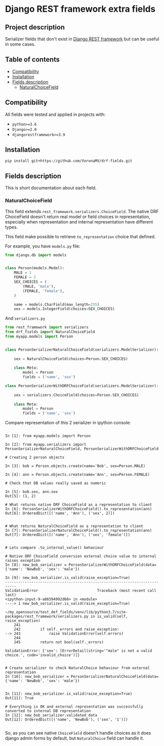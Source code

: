 # Django REST framework extra fields

## Project description
Serializer fields that don't exist in [Django REST framework](https://github.com/encode/django-rest-framework) but 
can be useful in some cases.

## Table of contents
- [Compatibility](#compatibility)
- [Installation](#installation)
- [Fields description](#fields-description)
  - [NaturalChoiceField](#fields-description)
## Compatibility
All fields were tested and applied in projects with:
  - `python>=3.6`
  - `Django>=2.0`
  - `djangorestframework>=3.9`

## Installation
`pip install git+https://github.com/VoronaMV/drf-fields.git`

## Fields description

This is short documentation about each field.

### NaturalChoiceField

This field extends `rest_framework.serializers.ChoiceField`.
The native DRF ChoiceField doesn't return real model or field choices
in representation, especially when representation and internal representation
have different types.

This field make possible to retrieve `to_representation` choice that defined.

For example, you have `models.py` file:
```python
from django.db import models


class Person(models.Model):
    MALE = 1
    FEMALE = 2
    SEX_CHOICES = (
        (MALE, 'male'),
        (FEMALE, 'female'),
    )

    name = models.CharField(max_length=255)
    sex = models.IntegerField(choices=SEX_CHOICES)
```

And `serializers.py`
```python
from rest_framework import serializers
from drf_fields import NaturalChoiceField
from myapp.models import Person


class PersonSerializerNaturalChoiceField(serializers.ModelSerializer):
    
    sex = NaturalChoiceField(choices=Person.SEX_CHOICES)
    
    class Meta:
        model = Person
        fields = ('name', 'sex')

class PersonSerializerWithDRFChoiceField(serializers.ModelSerializer):
    
    sex = serializers.ChoiceField(choices=Person.SEX_CHOICES)
    
    class Meta:
        model = Person
        fields = ('name', 'sex')
```

Compare representation of this 2 serializer in ipython console:
```

In [1]: from myapp.models import Person                                                                                                                            

In [2]: from myapp.serializers import PersonSerializerNaturalChoiceField, PersonSerializerWithDRFChoiceField                                                       

# Creating 2 person objects

In [3]: bob = Person.objects.create(name='Bob', sex=Person.MALE)                                                                                                   

In [4]: ann = Person.objects.create(name='Ann', sex=Person.FEMALE)                                                                                                 

# Check that DB values really saved as numeric

In [5]: bob.sex, ann.sex                                                                                                                                           
Out[5]: (1, 2)

# What returns native DRF ChoiceField as a representation to client
In [6]: PersonSerializerWithDRFChoiceField().to_representation(ann)                                                                                                
Out[6]: OrderedDict([('name', 'Ann'), ('sex', 2)])


# What returns NaturalChoiceField as a representation to client
In [7]: PersonSerializerNaturalChoiceField().to_representation(ann)                                                                                                
Out[7]: OrderedDict([('name', 'Ann'), ('sex', 'female')])


# Lets compare .to_internal_value() behaviour

# Native DRF ChoiceField conversion external choice value to internal raises exception
In [8]: new_bob_serializer = PersonSerializerWithDRFChoiceField(data={'name': 'NewBob', 'sex': 'male'})                                                            

In [9]: new_bob_serializer.is_valid(raise_exception=True)                                                                                                          
---------------------------------------------------------------------------
ValidationError                           Traceback (most recent call last)
<ipython-input-9-a86594992d60> in <module>
----> 1 new_bob_serializer.is_valid(raise_exception=True)

~/my_opensource/test_def_fields/venv/lib/python3.7/site-packages/rest_framework/serializers.py in is_valid(self, raise_exception)
    241 
    242         if self._errors and raise_exception:
--> 243             raise ValidationError(self.errors)
    244 
    245         return not bool(self._errors)

ValidationError: {'sex': [ErrorDetail(string='"male" is not a valid choice.', code='invalid_choice')]}


# Create serializer to check NaturalChoice behaviour from external representation
In [10]: new_bob_serializer = PersonSerializerNaturalChoiceField(data={'name': 'NewBob', 'sex': 'male'})                                                           


In [11]: new_bob_serializer.is_valid(raise_exception=True)                                                                                                         
Out[11]: True

# Everything is OK and external representation was successfully converted to internal DB representation
In [12]: new_bob_serializer.validated_data                                                                                                                         
Out[12]: OrderedDict([('name', 'NewBob'), ('sex', '1')])


```

So, as you can see native `ChoiceField` doesn't handle choices as it does django admin forms
by default, but `NaturalChoice` field can handle it.